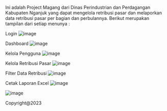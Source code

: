 Ini adalah Project Magang dari Dinas Perindustrian dan Perdagangan Kabupaten Nganjuk yang dapat mengelola retribusi pasar dan melaporkan data retribusi pasar per bagian dan perbulannya. Berikut merupakan tampilan dari setiap menunya :

Login
![image](https://github.com/Wahyunianti/Sipas-Retribusi-Laravel/assets/122524103/170ba5f0-887e-4252-9eb7-7c6cf56d6576.png)

Dashboard
![image](https://github.com/Wahyunianti/Sipas-Retribusi-Laravel/assets/122524103/64fb479b-8409-44aa-9402-e9c1a103732b.png)

Kelola Pengguna
![image](https://github.com/Wahyunianti/Sipas-Retribusi-Laravel/assets/122524103/c08be6d3-1f6f-4052-9854-aaab895ee14c.png)

Kelola Retribusi Pasar
![image](https://github.com/Wahyunianti/Sipas-Retribusi-Laravel/assets/122524103/c0b5d8b3-33fd-4359-a9ad-57e1b20a3a78.png)

Filter Data Retribusi
![image](https://github.com/Wahyunianti/Sipas-Retribusi-Laravel/assets/122524103/32e33d57-8cac-4002-b932-041a30d8baab.png)

Cetak Laporan Excel
![image](https://github.com/Wahyunianti/Sipas-Retribusi-Laravel/assets/122524103/83196a2d-4d22-4f3e-9eb8-bff683c0f123.png)

![image](https://github.com/Wahyunianti/Sipas-Retribusi-Laravel/assets/122524103/38d1eb0c-0169-4e68-8bd5-7591d8ce4554.png)

Copyright@2023
